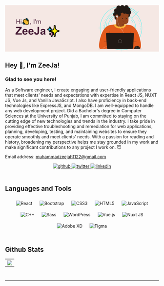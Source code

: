 <img src="https://github.com/muhammadzeejah/muhammadzeejah/blob/main/image.png" alt="Greetings-- Muhammad Zeeja" />  
  

## Hey 👋, I'm ZeeJa!  
  



### Glad to see you here!  
As a Software engineer, I create engaging and user-friendly applications that meet clients' needs and expectations with expertise in React JS, NUXT JS, Vue Js, and Vanilla JavaScript. I also have proficiency in back-end technologies like ExpressJS, and MongoDB. I am well-equipped to handle any web development project. Did a Bachelor's degree in Computer Sciences at the University of Punjab, I am committed to staying on the cutting edge of new technologies and trends in the industry. I take pride in providing effective troubleshooting and remediation for web applications, planning, developing, testing, and maintaining websites to ensure they operate smoothly and meet clients' needs. With a passion for reading and history, broadening my perspective helps me stay grounded in my work and make significant contributions to any project I work on. 😇 
  

Email address: [muhammadzeejah1122@gmail.com](mailto:muhammadzeejah1122@gmail.com)
  

<div align="center">
<a href="https://github.com/muhammadzeejah" target="_blank">
<img src=https://img.shields.io/badge/github-%2324292e.svg?&style=for-the-badge&logo=github&logoColor=white alt=github style="margin-bottom: 5px;" />
</a>
<a href="https://twitter.com/MuhammadZeejah" target="_blank">
<img src=https://img.shields.io/badge/twitter-%2300acee.svg?&style=for-the-badge&logo=twitter&logoColor=white alt=twitter style="margin-bottom: 5px;" />
</a>
<a href="https://linkedin.com/in/muhammadzeeja" target="_blank">
<img src=https://img.shields.io/badge/linkedin-%231E77B5.svg?&style=for-the-badge&logo=linkedin&logoColor=white alt=linkedin style="margin-bottom: 5px;" />
</a>  
</div>  
  

<br/>  




## Languages and Tools  
<div align="center">  
<img style="margin: 10px" src="https://profilinator.rishav.dev/skills-assets/react-original-wordmark.svg" alt="React" height="50" />  
<img style="margin: 10px" src="https://profilinator.rishav.dev/skills-assets/bootstrap-plain.svg" alt="Bootstrap" height="50" />  
<img style="margin: 10px" src="https://profilinator.rishav.dev/skills-assets/css3-original-wordmark.svg" alt="CSS3" height="50" />  
<img style="margin: 10px" src="https://profilinator.rishav.dev/skills-assets/html5-original-wordmark.svg" alt="HTML5" height="50" />  
<img style="margin: 10px" src="https://profilinator.rishav.dev/skills-assets/javascript-original.svg" alt="JavaScript" height="50" />  
<img style="margin: 10px" src="https://profilinator.rishav.dev/skills-assets/cplusplus-original.svg" alt="C++" height="50" />  
<img style="margin: 10px" src="https://profilinator.rishav.dev/skills-assets/sass-original.svg" alt="Sass" height="50" />  
<img style="margin: 10px" src="https://profilinator.rishav.dev/skills-assets/wordpress.png" alt="WordPress" height="50" />  
<img style="margin: 10px" src="https://profilinator.rishav.dev/skills-assets/vuejs-original-wordmark.svg" alt="Vue.js" height="50" />  
<img style="margin: 10px" src="https://profilinator.rishav.dev/skills-assets/nuxt.png" alt="Nuxt JS" height="50" />  
<img style="margin: 10px" src="https://profilinator.rishav.dev/skills-assets/adobexd.png" alt="Adobe XD" height="50" />  
<img style="margin: 10px" src="https://profilinator.rishav.dev/skills-assets/figma-icon.svg" alt="Figma" height="50" />  
</div>  

<br/>  


## Github Stats  
<table><tr><td valign="top" width="100%">

<div align="center"><img src="https://github-readme-stats.vercel.app/api/top-langs/?username=muhammadzeejah&hide_border=true&layout=compact" align="center" /></div>

</td></tr></table>  

<br/>  

  
----
